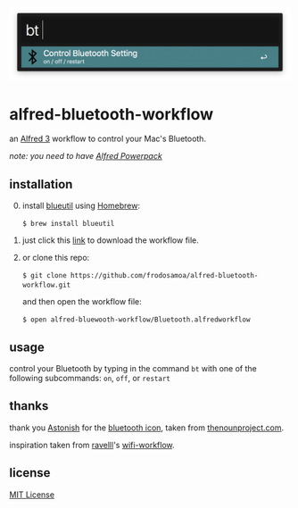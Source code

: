 ![screenshot of alfred-bluetooth-workflow in action](https://github.com/frodosamoa/alfred-bluetooth-workflow/blob/master/alfred-bluetooth-workflow-screenshot.png)

# alfred-bluetooth-workflow

an [Alfred 3](https://www.alfredapp.com/) workflow to control your Mac's Bluetooth.

*note: you need to have [Alfred Powerpack](https://www.alfredapp.com/powerpack/)*

## installation

0. install [blueutil](https://github.com/toy/blueutil) using [Homebrew](https://brew.sh/):

    `$ brew install blueutil`

1. just click this [link](https://github.com/frodosamoa/alfred-bluetooth-workflow/blob/master/Bluetooth.alfredworkflow?raw=true) to download the workflow file.

2. or clone this repo:

    `$ git clone https://github.com/frodosamoa/alfred-bluetooth-workflow.git`

    and then open the workflow file:
    
    `$ open alfred-bluewooth-workflow/Bluetooth.alfredworkflow`

## usage

control your Bluetooth by typing in the command `bt` with one of the following subcommands: `on`, `off`, or `restart`

## thanks

thank you [Astonish](https://thenounproject.com/svayush52/) for the [bluetooth icon](https://thenounproject.com/svayush52/uploads/?i=1167301), taken from [thenounproject.com](http://thenounproject.com).

inspiration taken from [ravelll](https://github.com/ravelll)'s [wifi-workflow](https://github.com/ravelll/wifi-workflow).

## license

[MIT License](https://github.com/frodosamoa/alfred-bluetooth-workflow/blob/master/LICENSE.md)
